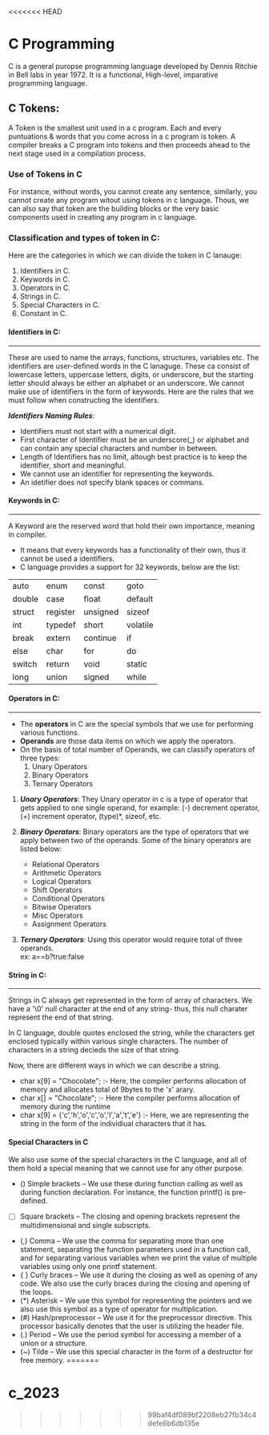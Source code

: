 <<<<<<< HEAD
# C Programming

C is a general puropse programming language developed by Dennis Ritchie in Bell labs in year 1972. It is a functional, High-level, imparative programming language.

## C Tokens:
A Token is the smallest unit used in a c program. Each  and every puntuations & words that you come across in a c program is token. A compiler breaks a C program into tokens and then proceeds ahead to the next stage used in a compilation process.

### Use of Tokens in C

For instance, without words, you cannot create any sentence, similarly, you cannot create any program witout using tokens in c language. Thous, we can also say that token are the building blocks or the very basic components used in creating any program in c language.

### Classification and types of token in C:

Here are the categories in which we can divide the token in C lanauge:

1. Identifiers in C.
2. Keywords in C.
3. Operators in C.
4. Strings in C.
5. Special Characters in C.
6. Constant in C.


#### Identifiers in C:
-----------------------
These are used to name the arrays, functions, structures, variables etc. The identifiers are user-defined words in the C lanaguge. These ca consist of lowercase letters, uppercase letters, digits, or underscore, but the starting letter should always be either an alphabet or an underscore. We cannot make use of identifiers in the form of keywords. Here are the rules that we must follow when constructing the identifiers.

***Identifiers Naming Rules***:

- Identifiers must not start with a numerical digit.
- First character of Identifier must be an underscore(_) or alphabet and can contain any special characters and number in between.
- Length of Identifiers has no limit, altough best practice is to keep the identifier, short and meaningful.
- We cannot use an identifier for representing the keywords.
- An idetifier does not specify blank spaces or commans.


#### Keywords in C:
------------------------
A Keyword are the reserved word that hold their own importance, meaning in compiler.
- It means that every keywords has a functionality of their own, thus it cannot be used a identifiers.
- C language provides a support for 32 keywords, below are the list:

|    |    |    |    |
|-----|---|---|---|
| auto | enum | const | goto |
| double | case | float | default |
| struct | register | unsigned | sizeof |
| int | typedef | short | volatile |
|break | extern | continue | if |
| else | char | for | do |
|switch | return | void | static |
| long | union | signed | while |

#### **Operators in C:**
-------------------------
- The **operators** in C are the special symbols that we use for performing various functions.
- **Operands** are those data items on which we apply the operators.
- On the basis of total number of Operands, we can classify operators of three types: 
    1. Unary Operators
    2. Binary Operators
    3. Ternary Operators

1. ***Unary Operators***:
They Unary operator in c is a type of operator that gets applied to one single operand, for example: (-) decrement operator, (+) increment operator, (type)*, sizeof, etc.

2. ***Binary Operators***:
Binary operators are the type of operators that we apply between two of the operands. Some of the binary operators are listed below:
    - Relational Operators
    - Arithmetic Operators
    - Logical Operators
    - Shift Operators
    - Conditional Operators
    - Bitwise Operators
    - Misc Operators
    - Assignment Operators

3. ***Ternary Operators***:
Using this operator would require total of three operands.<br/>
ex: a==b?true:false


#### **String in C:**
------------------------

Strings in C always get represented in the form of array of characters. We have a '\0' null character at the end of any string- thus, this null charater represent the end of that string.
<p>
In C language, double quotes enclosed the string, while the characters get enclosed typically within various single characters. The number of characters in a string decieds the size of that string.
</p>
<p>
Now, there are different ways in which we can describe a string.<br/>
</p>

- char x[9] = "Chocolate"; :- Here, the compiler performs allocation of memory and allocates total of 9bytes to the 'x' arary.
- char x[] = "Chocolate"; :- Here the compiler performs allocation of memory during the runtime
- char x[9] = {'c','h','o','c','o','l','a','t','e'} :- Here, we are representing the string in the form of the individiual characters that it has.


#### Special Characters in C
We also use some of the special characters in the C language, and all of them hold a special meaning that we cannot use for any other purpose.

- () Simple brackets – We use these during function calling as well as during function declaration. For instance, the function printf() is pre-defined.
- [ ] Square brackets – The closing and opening brackets represent the multidimensional and single subscripts.
- (,) Comma – We use the comma for separating more than one statement, separating the function parameters used in a function call, and for separating various variables when we print the value of multiple variables using only one printf statement.
- { } Curly braces – We use it during the closing as well as opening of any code. We also use the curly braces during the closing and opening of the loops.
- (*) Asterisk – We use this symbol for representing the pointers and we also use this symbol as a type of operator for multiplication.
- (#) Hash/preprocessor – We use it for the preprocessor directive. This processor basically denotes that the user is utilizing the header file.
- (.) Period – We use the period symbol for accessing a member of a union or a structure.
- (~) Tilde – We use this special character in the form of a destructor for free memory.
=======
# c_2023
>>>>>>> 99baf4df089bf2208eb27fb34c4defe6b6db135e
